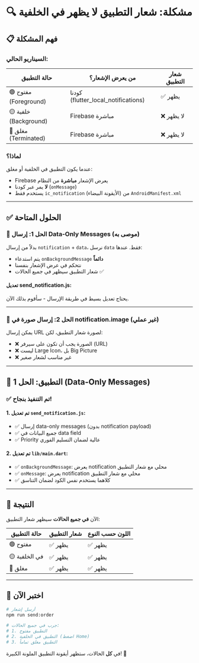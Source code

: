 # 🔍 مشكلة: شعار التطبيق لا يظهر في الخلفية

## 📋 فهم المشكلة

### السيناريو الحالي:

| حالة التطبيق | من يعرض الإشعار؟ | شعار التطبيق |
|--------------|------------------|---------------|
| 🟢 مفتوح (Foreground) | كودنا (flutter_local_notifications) | ✅ يظهر |
| 🟡 خلفية (Background) | Firebase مباشرة | ❌ لا يظهر |
| 🔴 مغلق (Terminated) | Firebase مباشرة | ❌ لا يظهر |

### لماذا؟

عندما يكون التطبيق في الخلفية أو مغلق:
- Firebase يعرض الإشعار **مباشرة** من النظام
- **لا** يمر عبر كودنا (`onMessage`)
- يستخدم فقط `ic_notification` (الأيقونة البيضاء) من `AndroidManifest.xml`

---

## ✅ الحلول المتاحة

### 🎯 الحل 1: إرسال Data-Only Messages (موصى به)

بدلاً من إرسال `notification` + `data`، نرسل `data` فقط. عندها:
- يتم استدعاء `onBackgroundMessage` **دائماً**
- نتحكم في عرض الإشعار بنفسنا
- شعار التطبيق سيظهر في جميع الحالات ✅

#### تعديل send_notification.js:

يحتاج تعديل بسيط في طريقة الإرسال - سأقوم بذلك الآن.

---

### 🎯 الحل 2: إرسال صورة في notification.image (غير عملي)

يمكن إرسال URL لصورة شعار التطبيق، لكن:
- ❌ الصورة يجب أن تكون على سيرفر (URL)
- ❌ ليست Large Icon، بل Big Picture
- ❌ غير مناسب لشعار صغير

---

## 🚀 التطبيق: الحل 1 (Data-Only Messages)

### ✅ تم التنفيذ بنجاح!

#### 1. تم تعديل `send_notification.js`:
- ✅ إرسال data-only messages (بدون notification payload)
- ✅ جميع البيانات في data field
- ✅ Priority عالية لضمان التسليم الفوري

#### 2. تم تعديل `lib/main.dart`:
- ✅ `onBackgroundMessage`: يعرض notification محلي مع شعار التطبيق
- ✅ `onMessage`: يعرض notification محلي مع شعار التطبيق
- ✅ كلاهما يستخدم نفس الكود لضمان التناسق

---

## 🎯 النتيجة

الآن **في جميع الحالات** سيظهر شعار التطبيق:

| حالة التطبيق | شعار التطبيق | اللون حسب النوع |
|--------------|---------------|------------------|
| 🟢 مفتوح | ✅ يظهر | ✅ يظهر |
| 🟡 في الخلفية | ✅ يظهر | ✅ يظهر |
| 🔴 مغلق | ✅ يظهر | ✅ يظهر |

---

## 🧪 اختبر الآن

```bash
# أرسل إشعار
npm run send:order

# جرب في جميع الحالات:
# 1. التطبيق مفتوح
# 2. التطبيق في الخلفية (اضغط Home)
# 3. التطبيق مغلق تماماً
```

في **كل** الحالات، ستظهر أيقونة التطبيق الملونة الكبيرة! 🎉

